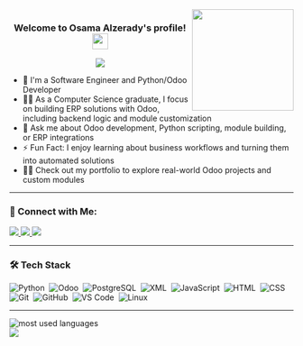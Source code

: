 <img width="180" align="right" src="https://c.tenor.com/_DOBjnGspYAAAAAM/code-coding.gif">

<h3 align="center">
  Welcome to Osama Alzerady's profile!
  <img src="https://media.giphy.com/media/hvRJCLFzcasrR4ia7z/giphy.gif" width="28">
</h3>

<!-- Typing SVG by DenverCoder1 -->
<p align="center">
  <a href="https://github.com/DenverCoder1/readme-typing-svg">
    <img src="https://readme-typing-svg.herokuapp.com/?lines= Python%20Developer%20%7C%20Odoo%20Technical%20Consultant;Odoo%20ERP%20%7C%20Backend%20%7C%20Custom%20Modules&font=Fira%20Code&center=true&width=500&height=45&color=f75c7e&vCenter=true&size=22">
  </a>
</p> 

- 🏢 I'm a Software Engineer and Python/Odoo Developer  
- 👨‍💻 As a Computer Science graduate, I focus on building ERP solutions with Odoo, including backend logic and module customization  
- 💬 Ask me about Odoo development, Python scripting, module building, or ERP integrations  
- ⚡ Fun Fact: I enjoy learning about business workflows and turning them into automated solutions  
- 👨‍💻 Check out my portfolio to explore real-world Odoo projects and custom modules

---

### 🔗 Connect with Me:

<a href="https://www.linkedin.com/in/osama-alzurady-8a7395214/" target="_blank">
  <img src="https://img.shields.io/badge/-Osama%20Alzerady-0077B5?style=for-the-badge&logo=Linkedin&logoColor=white"/>
</a>
<a href="https://t.me/Osama0_Mohamed" target="_blank">
  <img src="https://img.shields.io/badge/-Osama%20Alzerady-0077B5?style=for-the-badge&logo=Telegram&logoColor=white"/>
</a>
<a href="https://www.instagram.com/osama.alzerady/" target="_blank">
  <img src="https://img.shields.io/badge/-Osama%20Alzerady-0077B5?style=for-the-badge&logo=instagram&logoColor=white"/>
</a>

---

### 🛠 Tech Stack

![Python](https://img.shields.io/badge/-Python-05122A?style=flat&logo=python)&nbsp;
![Odoo](https://img.shields.io/badge/-Odoo-05122A?style=flat&logo=odoo&logoColor=purple)&nbsp;
![PostgreSQL](https://img.shields.io/badge/-PostgreSQL-05122A?style=flat&logo=postgresql)&nbsp;
![XML](https://img.shields.io/badge/-XML-05122A?style=flat&logo=xml)&nbsp;
![JavaScript](https://img.shields.io/badge/-JavaScript-05122A?style=flat&logo=javascript)&nbsp;
![HTML](https://img.shields.io/badge/-HTML5-05122A?style=flat&logo=html5)&nbsp;
![CSS](https://img.shields.io/badge/-CSS3-05122A?style=flat&logo=css3&logoColor=1572B6)&nbsp;
![Git](https://img.shields.io/badge/-Git-05122A?style=flat&logo=git)&nbsp;
![GitHub](https://img.shields.io/badge/-GitHub-05122A?style=flat&logo=github)&nbsp;
![VS Code](https://img.shields.io/badge/-VS%20Code-05122A?style=flat&logo=visual-studio-code&logoColor=007ACC)&nbsp;
![Linux](https://img.shields.io/badge/-Linux-05122A?style=flat&logo=linux)&nbsp;

---

<img align="left" src="https://github-readme-stats.vercel.app/api/top-langs?username=Osama-mohameed&show_icons=true&locale=en&layout=compact&theme=radical" alt="most used languages" />

<br>

<a href="https://komarev.com/ghpvc/?username=Osama-mohameed&style=for-the-badge">
  <img src="https://komarev.com/ghpvc/?username=Osama-mohameed&style=for-the-badge" />
</a>



















